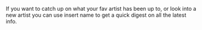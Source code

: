 If you want to catch up on what your fav artist has been up to, or look into a new artist you can use insert name to get a quick digest on all the latest info.